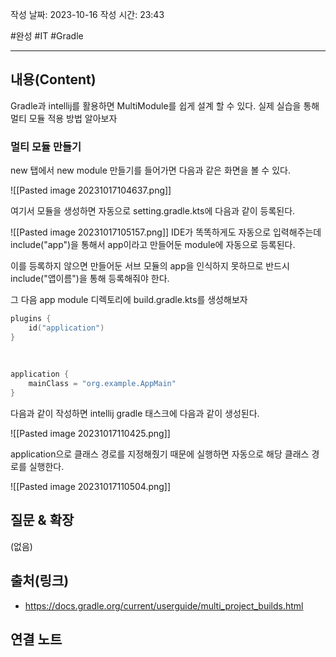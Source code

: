 작성 날짜: 2023-10-16
작성 시간: 23:43

#완성 #IT #Gradle

----
## 내용(Content)

Gradle과 intellij를 활용하면 MultiModule를 쉽게 설계 할 수 있다. 실제 실습을 통해 멀티 모듈 적용 방법 알아보자

### 멀티 모듈 만들기

new 탭에서 new module 만들기를 들어가면 다음과 같은 화면을 볼 수 있다.


![[Pasted image 20231017104637.png]]

여기서 모듈을 생성하면 자동으로 setting.gradle.kts에 다음과 같이 등록된다.

![[Pasted image 20231017105157.png]]
IDE가 똑똑하게도 자동으로 입력해주는데 include("app")을 통해서 app이라고 만들어둔 module에 자동으로 등록된다.

이를 등록하지 않으면 만들어둔 서브 모듈의 app을 인식하지 못하므로 반드시 include("앱이름")을 통해 등록해줘야 한다.

그 다음 app module 디렉토리에 build.gradle.kts를 생성해보자

```kotlin
plugins {  
    id("application")  
}  
  
  
  
application {  
    mainClass = "org.example.AppMain"  
}
```

다음과 같이 작성하면 intellij gradle 태스크에 다음과 같이 생성된다.

![[Pasted image 20231017110425.png]]

application으로 클래스 경로를 지정해줬기 때문에 실행하면 자동으로 해당 클래스 경로를 실행한다.

![[Pasted image 20231017110504.png]]

## 질문 & 확장

(없음)

## 출처(링크)
- https://docs.gradle.org/current/userguide/multi_project_builds.html

## 연결 노트










